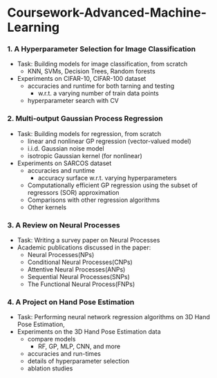 # Coursework-Advanced-Machine-Learning

### 1. A Hyperparameter Selection for Image Classification
- Task: Building models for image classification, from scratch
  - KNN, SVMs, Decision Trees, Random forests 
- Experiments on CIFAR-10, CIFAR-100 dataset
  - accuracies and runtime for both tarning and testing
    - w.r.t. a varying number of train data points
  - hyperparameter search with CV

### 2. Multi-output Gaussian Process Regression
- Task: Building models for regression, from scratch
  -  linear and nonlinear GP regression (vector-valued model)
    - i.i.d. Gaussian noise model 
    - isotropic Gaussian kernel (for nonlinear)
- Experiments on SARCOS dataset
  - accuracies and runtime 
    - accuracy surface w.r.t. varying hyperparameters
  - Computationally efficient GP regression using the subset of regressors (SOR) approximation 
  - Comparisons with other regression algorithms
  - Other kernels

### 3. A Review on Neural Processes
- Task: Writing a survey paper on Neural Processes
- Academic publications discussed in the paper:
  - Neural Processes(NPs)
  - Conditional Neural Processes(CNPs)
  - Attentive Neural Processes(ANPs)
  - Sequential Neural Processes(SNPs)
  - The Functional Neural Process(FNPs)

### 4. A Project on Hand Pose Estimation
- Task: Performing neural network regression algorithms on 3D Hand Pose Estimation, 
- Experiments on the 3D Hand Pose Estimation data
  - compare models
    - RF, GP, MLP, CNN, and more
  - accuracies and run-times
  - details of hyperparameter selection
  - ablation studies
  
